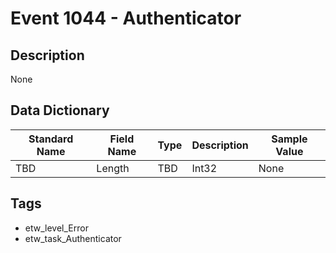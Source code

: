 # Event 1044 - Authenticator

## Description
None

## Data Dictionary
|Standard Name|Field Name|Type|Description|Sample Value|
|---|---|---|---|---|
|TBD|Length|TBD|Int32|None|None|

## Tags
* etw_level_Error
* etw_task_Authenticator